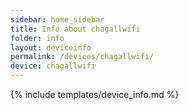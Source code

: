 ```yaml
---
sidebar: home_sidebar
title: Info about chagallwifi
folder: info
layout: deviceinfo
permalink: /devices/chagallwifi/
device: chagallwifi
---
```

{% include templates/device_info.md %}